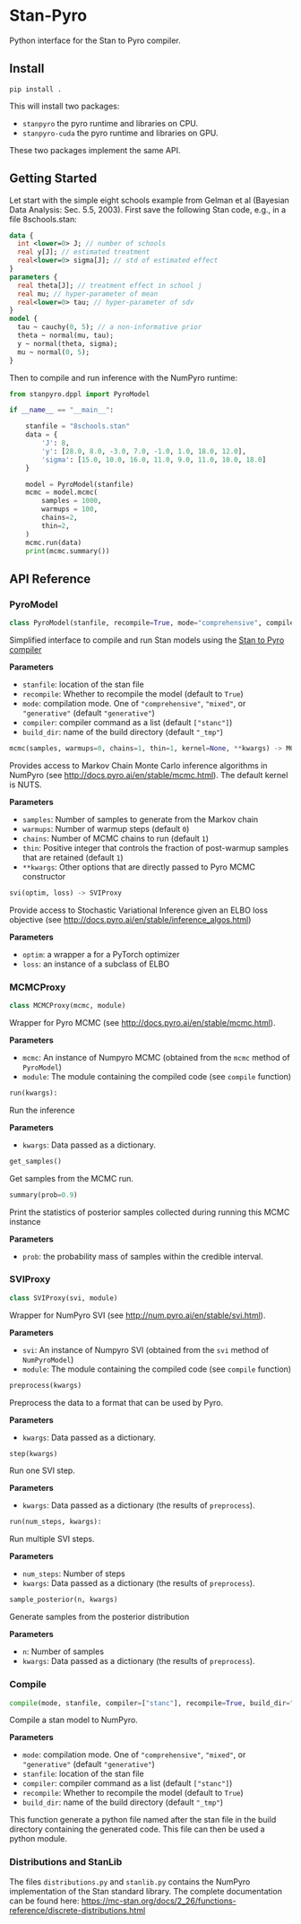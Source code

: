 # Stan-Pyro

Python interface for the Stan to Pyro compiler.

## Install

```
pip install .
```

This will install two packages:
- `stanpyro` the pyro runtime and libraries on CPU.
- `stanpyro-cuda` the pyro runtime and libraries on GPU.

These two packages implement the same API.

## Getting Started

Let start with the simple eight schools example from Gelman et al (Bayesian Data Analysis: Sec. 5.5, 2003). First save the following Stan code, e.g., in a file 8schools.stan:

```stan
data {
  int <lower=0> J; // number of schools
  real y[J]; // estimated treatment
  real<lower=0> sigma[J]; // std of estimated effect
}
parameters {
  real theta[J]; // treatment effect in school j
  real mu; // hyper-parameter of mean
  real<lower=0> tau; // hyper-parameter of sdv
}
model {
  tau ~ cauchy(0, 5); // a non-informative prior
  theta ~ normal(mu, tau);
  y ~ normal(theta, sigma);
  mu ~ normal(0, 5);
}
```

Then to compile and run inference with the NumPyro runtime:

```python
from stanpyro.dppl import PyroModel

if __name__ == "__main__":

    stanfile = "8schools.stan"
    data = {
        'J': 8,
        'y': [28.0, 8.0, -3.0, 7.0, -1.0, 1.0, 18.0, 12.0],
        'sigma': [15.0, 10.0, 16.0, 11.0, 9.0, 11.0, 10.0, 18.0]
    }

    model = PyroModel(stanfile)
    mcmc = model.mcmc(
        samples = 1000,
        warmups = 100,
        chains=2,
        thin=2,
    )
    mcmc.run(data)
    print(mcmc.summary())
```

## API Reference

### PyroModel

```python
class PyroModel(stanfile, recompile=True, mode="comprehensive", compiler=["stanc"], build_dir="_tmp")
```

Simplified interface to compile and run Stan models using the [Stan to Pyro compiler](https://github.com/deepppl/stanc3)

**Parameters**
- `stanfile`: location of the stan file
- `recompile`: Whether to recompile the model (default to `True`)
- `mode`: compilation mode. One of `"comprehensive"`, `"mixed"`, or `"generative"` (default `"generative"`)
- `compiler`: compiler command as a list (default `["stanc"]`)
- `build_dir`: name of the build directory (default `"_tmp"`)


```python
mcmc(samples, warmups=0, chains=1, thin=1, kernel=None, **kwargs) -> MCMCProxy
```

Provides access to Markov Chain Monte Carlo inference algorithms in NumPyro (see http://docs.pyro.ai/en/stable/mcmc.html).
The default kernel is NUTS.

**Parameters**
- `samples`: Number of samples to generate from the Markov chain
- `warmups`: Number of warmup steps (default `0`)
- `chains`: Number of MCMC chains to run (default `1`)
- `thin`: Positive integer that controls the fraction of post-warmup samples that are retained (default `1`)
- `**kwargs`: Other options that are directly passed to Pyro MCMC constructor 

```python
svi(optim, loss) -> SVIProxy
```
Provide access to Stochastic Variational Inference given an ELBO loss objective (see http://docs.pyro.ai/en/stable/inference_algos.html)

**Parameters**
- `optim`:  a wrapper a for a PyTorch optimizer
- `loss`: an instance of a subclass of ELBO

### MCMCProxy

```python
class MCMCProxy(mcmc, module)
```

Wrapper for Pyro MCMC (see http://docs.pyro.ai/en/stable/mcmc.html).

**Parameters**
- `mcmc`: An instance of Numpyro MCMC (obtained from the `mcmc` method of `PyroModel`)
- `module`: The module containing the compiled code (see `compile` function)

```python
run(kwargs):
```

Run the inference

**Parameters**
- `kwargs`: Data passed as a dictionary.

```python
get_samples()
```

Get samples from the MCMC run.

```python
summary(prob=0.9)
```

Print the statistics of posterior samples collected during running this MCMC instance

**Parameters**
- `prob`: the probability mass of samples within the credible interval.

### SVIProxy

```python
class SVIProxy(svi, module)
```

Wrapper for NumPyro SVI (see http://num.pyro.ai/en/stable/svi.html).

**Parameters**
- `svi`: An instance of Numpyro SVI (obtained from the `svi` method of `NumPyroModel`)
- `module`: The module containing the compiled code (see `compile` function)

```python
preprocess(kwargs)
```

Preprocess the data to a format that can be used by Pyro.

**Parameters**
- `kwargs`: Data passed as a dictionary.

```python
step(kwargs)
```

Run one SVI step.

**Parameters**
- `kwargs`: Data passed as a dictionary (the results of `preprocess`).

```python
run(num_steps, kwargs):
```

Run multiple SVI steps.

**Parameters**
- `num_steps`: Number of steps
- `kwargs`: Data passed as a dictionary (the results of `preprocess`).

```python
sample_posterior(n, kwargs)
```

Generate samples from the posterior distribution

**Parameters**
- `n`: Number of samples
- `kwargs`: Data passed as a dictionary (the results of `preprocess`).


### Compile

```python
compile(mode, stanfile, compiler=["stanc"], recompile=True, build_dir="_tmp")
```

Compile a stan model to NumPyro.

**Parameters**
- `mode`: compilation mode. One of `"comprehensive"`, `"mixed"`, or `"generative"` (default `"generative"`)
- `stanfile`: location of the stan file
- `compiler`: compiler command as a list (default `["stanc"]`)
- `recompile`: Whether to recompile the model (default to `True`)
- `build_dir`: name of the build directory (default `"_tmp"`)

This function generate a python file named after the stan file in the build directory containing the generated code.
This file can then be used a python module.

### Distributions and StanLib

The files `distributions.py` and `stanlib.py` contains the NumPyro implementation of the Stan standard library.
The complete documentation can be found here: https://mc-stan.org/docs/2_26/functions-reference/discrete-distributions.html
